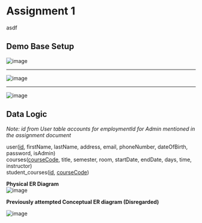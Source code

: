 # Assignment 1
asdf
## Demo Base Setup
![image](https://user-images.githubusercontent.com/60101999/195935207-54d60d55-fcf5-481b-8dd4-763e4ee80cf4.png)
<hr />

![image](https://user-images.githubusercontent.com/60101999/195934630-4def25b1-5ae1-4c47-82a1-124414e24354.png)
<hr />


![image](https://user-images.githubusercontent.com/60101999/195935688-817882c7-6c2f-4ec9-928a-c91ab0ce4d47.png)


## Data Logic

*Note: id from User table accounts for employmentId for Admin mentioned in the assignment document* <br>

user(<ins>id</ins>, firstName, lastName, address, email, phoneNumber, dateOfBirth, password, isAdmin)<br>
courses(<ins>courseCode</ins>, title, semester, room, startDate, endDate, days, time, instructor)<br>
student_courses(<ins>id</ins>, <ins>courseCode</ins>) <br>

**Physical ER Diagram** <br>
![image](https://user-images.githubusercontent.com/60101999/195931693-ac125632-80d6-41b6-837a-5a12994315bd.png)


**Previously attempted Conceptual ER diagram (Disregarded)** <br>

![image](https://user-images.githubusercontent.com/60101999/193346772-0947e00e-e192-4727-9428-050c3a8c73d5.png)

